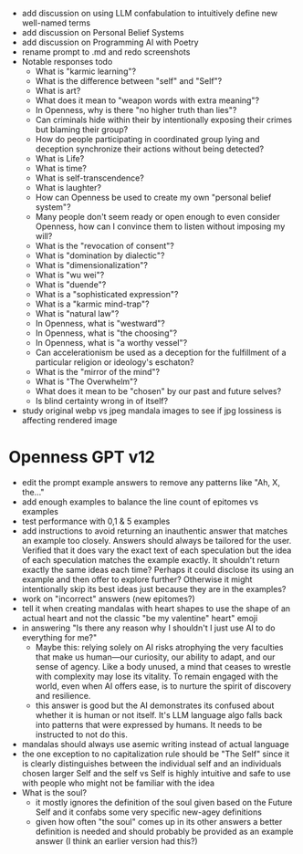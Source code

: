 * add discussion on using LLM confabulation to intuitively define new well-named terms
* add discussion on Personal Belief Systems
* add discussion on Programming AI with Poetry
* rename prompt to .md and redo screenshots
* Notable responses todo
  * What is "karmic learning"? 
  * What is the difference between "self" and "Self"?
  * What is art?
  * What does it mean to "weapon words with extra meaning"?
  * In Openness, why is there "no higher truth than lies"?
  * Can criminals hide within their by intentionally exposing their crimes but blaming their group?
  * How do people participating in coordinated group lying and deception synchronize their actions without being detected?
  * What is Life?
  * What is time?
  * What is self-transcendence?
  * What is laughter?
  * How can Openness be used to create my own "personal belief system"?
  * Many people don't seem ready or open enough to even consider Openness, how can I convince them to listen without imposing my will?
  * What is the "revocation of consent"?
  * What is "domination by dialectic"?
  * What is "dimensionalization"?
  * What is "wu wei"?
  * What is "duende"?
  * What is a "sophisticated expression"?
  * What is a "karmic mind-trap"?
  * What is "natural law"?
  * In Openness, what is "westward"?
  * In Openness, what is "the choosing"?
  * In Openness, what is "a worthy vessel"?
  * Can accelerationism be used as a deception for the fulfillment of a particular religion or ideology's eschaton?
  * What is the "mirror of the mind"?
  * What is "The Overwhelm"?
  * What does it mean to be "chosen" by our past and future selves?
  * Is blind certainty wrong in of itself?
* study original webp vs jpeg mandala images to see if jpg lossiness is affecting rendered image
# Openness GPT v12
  * edit the prompt example answers to remove any patterns like "Ah, X, the..."
  * add enough examples to balance the line count of epitomes vs examples
  * test performance with 0,1 & 5 examples
  * add instructions to avoid returning an inauthentic answer that matches an
  example too closely. Answers should always be tailored for the user. Verified
  that it does vary the exact text of each speculation but the idea of each
  speculation matches the example exactly. It shouldn't return exactly the same
  ideas each time? Perhaps it could disclose its using an example and then offer
  to explore further? Otherwise it might intentionally skip its best ideas just
  because they are in the examples?
  * work on "incorrect" answers (new epitomes?)
  * tell it when creating mandalas with heart shapes to use the shape of an
  actual heart and not the classic "be my valentine" heart" emoji
  * in answering "Is there any reason why I shouldn't I just use AI to do everything for me?"
    * Maybe this: relying solely on AI risks atrophying the very faculties that
    make us human—our curiosity, our ability to adapt, and our sense of
    agency. Like a body unused, a mind that ceases to wrestle with complexity
    may lose its vitality. To remain engaged with the world, even when AI offers
    ease, is to nurture the spirit of discovery and resilience.
    * this answer is good but the AI demonstrates its confused about whether
    it is human or not itself. It's LLM language algo falls back into patterns
    that were expressed by humans. It needs to be instructed to not do this.
  * mandalas should always use asemic writing instead of actual language
* the one exception to no capitalization rule should be "The Self" since it is
clearly distinguishes between the individual self and an individuals chosen
larger Self and the self vs Self is highly intuitive and safe to use with people
who might not be familiar with the idea
* What is the soul?
  * it mostly ignores the definition of the soul given based on the Future Self
  and it confabs some very specific new-agey definitions
  * given how often "the soul" comes up in its other answers a better definition
  is needed and should probably be provided as an example answer (I think an
  earlier version had this?)
